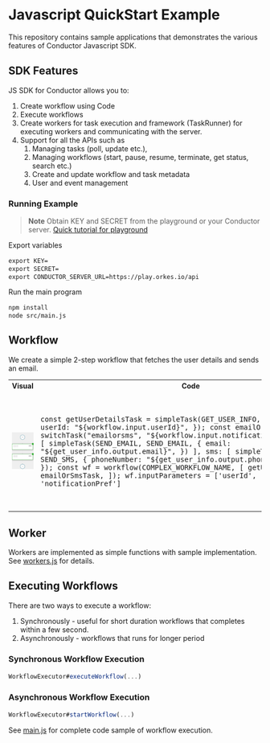 # Javascript QuickStart Example
This repository contains sample applications that demonstrates the various features of Conductor Javascript SDK.

## SDK Features
JS SDK for Conductor allows you to:
1. Create workflow using Code
2. Execute workflows
3. Create workers for task execution and framework (TaskRunner) for executing workers and communicating with the server.
4. Support for all the APIs such as
    1. Managing tasks (poll, update etc.),
    2. Managing workflows (start, pause, resume, terminate, get status, search etc.)
    3. Create and update workflow and task metadata
    4. User and event management

### Running Example

> **Note**
Obtain KEY and SECRET from the playground or your Conductor server. [Quick tutorial for playground](https://orkes.io/content/docs/getting-started/concepts/access-control-applications#access-keys)

Export variables
```shell
export KEY=
export SECRET=
export CONDUCTOR_SERVER_URL=https://play.orkes.io/api
```

Run the main program
```shell
npm install
node src/main.js
```

## Workflow

We create a simple 2-step workflow that fetches the user details and sends an email.

<table><tr><th>Visual</th><th>Code</th></tr>
<tr>
<td width="50%"><img src="resources/workflow.png" width="250px"></td>
<td>
<pre>

const getUserDetailsTask = simpleTask(GET_USER_INFO, GET_USER_INFO, {
  userId: "${workflow.input.userId}",
});
const emailOrSmsTask = switchTask("emailorsms", "${workflow.input.notificationPref}", {
  email: [
    simpleTask(SEND_EMAIL, SEND_EMAIL, {
      email: "${get_user_info.output.email}",
    })
  ],
  sms: [
    simpleTask(SEND_SMS, SEND_SMS, {
      phoneNumber: "${get_user_info.output.phoneNumber}",
    })
  ],
});
const wf = workflow(COMPLEX_WORKFLOW_NAME, [
  getUserDetailsTask,
  emailOrSmsTask,
]);
wf.inputParameters = ['userId', 'notificationPref']

</pre>
</td>
</tr>
</table>

## Worker

Workers are implemented as simple functions with sample implementation.  
See [workers.js](src/worker/workers.js) for details.

## Executing Workflows

There are two ways to execute a workflow:

1. Synchronously - useful for short duration workflows that completes within a few second.
2. Asynchronously - workflows that runs for longer period

### Synchronous Workflow Execution
```javascript
WorkflowExecutor#executeWorkflow(...)
```

### Asynchronous Workflow Execution

```javascript
WorkflowExecutor#startWorkflow(...)
```

See [main.js](src/main.js) for complete code sample of workflow execution.
